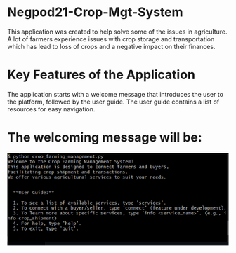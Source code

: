 # Negpod21-Crop-Mgt-System

This application was created to help solve some of the issues in agriculture. A lot of farmers experience issues with crop storage and transportation which has lead to loss of crops and a negative impact on their finances.

# Key Features of the Application
The application starts with a welcome message that introduces the user to the platform, followed by the user guide.
The user guide contains a list of resources for easy navigation.
# The welcoming message will be:  

![Start of The Application](images/image.png)

